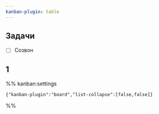 ```yaml
---
kanban-plugin: table
---
```


## Задачи

- [ ] Созвон


## 1





%% kanban:settings
```
{"kanban-plugin":"board","list-collapse":[false,false]}
```
%%